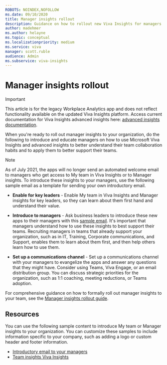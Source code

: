 ```yaml
---
ROBOTS: NOINDEX,NOFOLLOW
ms.date: 09/10/2020
title: Manager insights rollout
description: Guidance on how to rollout new Viva Insights for managers to your organization's managers
author: madehmer
ms.author: helayne
ms.topic: conceptual
ms.localizationpriority: medium
ms.service: viva
manager: scott.ruble
audience: Admin
ms.subservice: viva-insights
---
```


# Manager insights rollout

>[!Important]
>This article is for the legacy Workplace Analytics app and does not reflect functionality available on the updated Viva Insights platform. Access current documentation for Viva Insights advanced insights here: [advanced insights documentation](../advanced/introduction-to-advanced-insights.md).

When you're ready to roll out manager insights to your organization, do the following to introduce and educate managers on how to use Microsoft Viva Insights and advanced insights to better understand their team collaboration habits and to apply them to better support their teams.

>[!Note]
>As of July 2021, the apps will no longer send an automated welcome email to managers who get access to My team in Viva Insights or to Manager insights. To introduce these insights to your managers, use the following sample email as a template for sending your own introductory email.

* **Enable for key leaders** - Enable My team in Viva Insights and Manager insights for key leaders, so they can learn about them first hand and understand their value.

* **Introduce to managers** - Ask business leaders to introduce these new apps to their managers with this [sample email](https://download.microsoft.com/download/5/e/0/5e07aae0-d8ef-44e3-8ae0-3c448f5b8fe1/email-to-managers.docx). It's important that managers understand how to use these insights to best support their teams. Recruiting managers in teams that already support your organization, such as in IT, Training, Corporate communications, and Support, enables them to learn about them first, and then help others learn how to use them.

* **Set up a communications channel** - Set up a communications channel with your managers to evangelize the apps and answer any questions that they might have. Consider using Teams, Viva Engage, or an email distribution group. You can discuss strategic priorities for the organization, such as 1:1 coaching, meeting reductions, or Teams adoption.

For comprehensive guidance on how to formally roll out manager insights to your team, see the [Manager insights rollout guide](https://download.microsoft.com/download/8/6/5/8654a87d-311a-4203-b702-2555b7a0656a/manager-insights-rollout.pdf).

## Resources

You can use the following sample content to introduce My team or Manager insights to your organization. You can customize these samples to include information specific to your company, such as adding a logo or custom header and footer information.

* [Introductory email to your managers](https://download.microsoft.com/download/5/7/7/57742c87-230c-4a62-8001-6753ebbdc5c6/manager-insights-intro.docx)
* [Team insights Viva Insights](../org-team-insights/team-insights.md)

